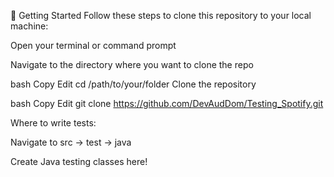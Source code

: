🚀 Getting Started
Follow these steps to clone this repository to your local machine:

Open your terminal or command prompt

Navigate to the directory where you want to clone the repo

bash
Copy
Edit
cd /path/to/your/folder
Clone the repository

bash
Copy
Edit
git clone https://github.com/DevAudDom/Testing_Spotify.git


Where to write tests:

Navigate to src -> test -> java

Create Java testing classes here!
